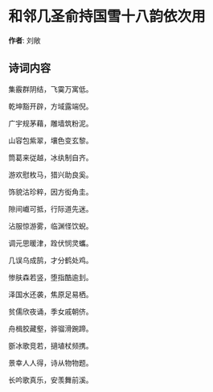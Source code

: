 # 和邻几圣俞持国雪十八韵依次用

**作者**: 刘敞

## 诗词内容

集霰群阴结，飞霙万寓低。

乾坤豁开辟，方域露端倪。

广宇规茅藉，雕墙筑粉泥。

山容包紫翠，壤色变玄黎。

筒葛来従越，冰纨制自齐。

游欢慰枚马，猎兴助良奚。

饰貌沽珍粹，因方衒角圭。

隙间巇可抵，行际道先迷。

沾服惊游雾，临渊怪饮蜺。

调元思暖津，跧伏悯灵蠵。

几误乌成鹄，才分鹤处鸡。

惨肤森若竖，堕指酷逾刲。

泽国水还袭，焦原足易栖。

贫儒欣夜诵，季女戚朝侪。

舟楫胶藏壑，骅骝滑踠蹄。

斵冰歌竞若，擿埴杖频携。

景幸人人得，诗从物物题。

长吟歌真乐，安羡舞前溪。

